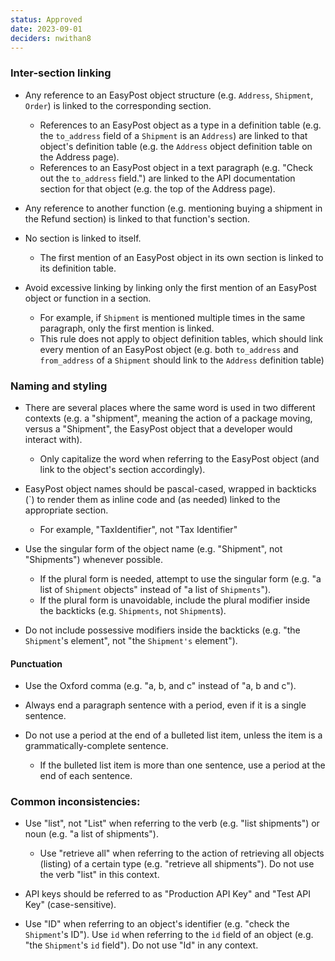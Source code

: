 ```yaml
---
status: Approved
date: 2023-09-01
deciders: nwithan8
---
```


### Inter-section linking

- Any reference to an EasyPost object structure (e.g. `Address`, `Shipment`, `Order`) is linked to the corresponding section.
  - References to an EasyPost object as a type in a definition table (e.g. the `to_address` field of a `Shipment` is an `Address`) are linked to that object's definition table (e.g. the `Address` object definition table on the Address page).
  - References to an EasyPost object in a text paragraph (e.g. "Check out the `to_address` field.") are linked to the API documentation section for that object (e.g. the top of the Address page).

- Any reference to another function (e.g. mentioning buying a shipment in the Refund section) is linked to that function's section.

- No section is linked to itself.
  - The first mention of an EasyPost object in its own section is linked to its definition table.

- Avoid excessive linking by linking only the first mention of an EasyPost object or function in a section.
  - For example, if `Shipment` is mentioned multiple times in the same paragraph, only the first mention is linked.
  - This rule does not apply to object definition tables, which should link every mention of an EasyPost object (e.g. both `to_address` and `from_address` of a `Shipment` should link to the `Address` definition table)


### Naming and styling

- There are several places where the same word is used in two different contexts (e.g. a "shipment", meaning the action of a package moving, versus a "Shipment", the EasyPost object that a developer would interact with).
  - Only capitalize the word when referring to the EasyPost object (and link to the object's section accordingly).

- EasyPost object names should be pascal-cased, wrapped in backticks (\`) to render them as inline code and (as needed) linked to the appropriate section.
  - For example, "TaxIdentifier", not "Tax Identifier"

- Use the singular form of the object name (e.g. "Shipment", not "Shipments") whenever possible.
  - If the plural form is needed, attempt to use the singular form (e.g. "a list of `Shipment` objects" instead of "a list of `Shipments`").
  - If the plural form is unavoidable, include the plural modifier inside the backticks (e.g. `Shipments`, not `Shipment`s).

- Do not include possessive modifiers inside the backticks (e.g. "the `Shipment`'s element", not "the `Shipment's` element").

#### Punctuation

- Use the Oxford comma (e.g. "a, b, and c" instead of "a, b and c").

- Always end a paragraph sentence with a period, even if it is a single sentence.

- Do not use a period at the end of a bulleted list item, unless the item is a grammatically-complete sentence.
  - If the bulleted list item is more than one sentence, use a period at the end of each sentence.


### Common inconsistencies:

- Use "list", not "List" when referring to the verb (e.g. "list shipments") or noun (e.g. "a list of shipments").
  - Use "retrieve all" when referring to the action of retrieving all objects (listing) of a certain type (e.g. "retrieve all shipments"). Do not use the verb "list" in this context.

- API keys should be referred to as "Production API Key" and "Test API Key" (case-sensitive).

- Use "ID" when referring to an object's identifier (e.g. "check the `Shipment`'s ID"). Use `id` when referring to the `id` field of an object (e.g. "the `Shipment`'s `id` field"). Do not use "Id" in any context.

